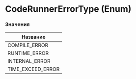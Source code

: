 # CodeRunnerErrorType (Enum)

### Значения
| Название          | 
|-------------------|
| COMPILE_ERROR     |
| RUNTIME_ERROR     |
| INTERNAL_ERROR    |
| TIME_EXCEED_ERROR |